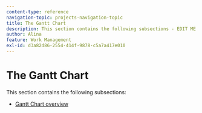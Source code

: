 ```yaml
---
content-type: reference
navigation-topic: projects-navigation-topic
title: The Gantt Chart
description: This section contains the following subsections - EDIT ME.
author: Alina
feature: Work Management
exl-id: d3a82d86-2554-414f-9878-c5a7a417e010
---
```

# The Gantt Chart

This section contains the following subsections:

* [Gantt Chart overview](../../manage-work/gantt-chart/use-the-gantt-chart/gantt-chart-overview.md)

&nbsp;
